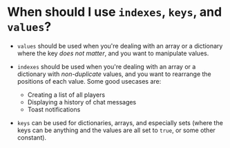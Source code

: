 # When should I use `indexes`, `keys`, and `values`?

- `values` should be used when you're dealing with an array or a dictionary where the key *does not matter*, and you want to manipulate values.

- `indexes` should be used when you're dealing with an array or a dictionary with *non-duplicate* values, and you want to rearrange the positions of each value. Some good usecases are:

   - Creating a list of all players
   - Displaying a history of chat messages
   - Toast notifications

-  `keys` can be used for dictionaries, arrays, and especially sets (where the keys can be anything and the values are all set to `true`, or some other constant).
